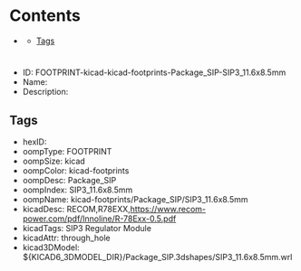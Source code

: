 



Contents
========

* [](#)
	* [Tags](#tags)

# 

- ID: FOOTPRINT-kicad-kicad-footprints-Package_SIP-SIP3_11.6x8.5mm
- Name: 
- Description: 

## Tags

- hexID: 
- oompType: FOOTPRINT
- oompSize: kicad
- oompColor: kicad-footprints
- oompDesc: Package_SIP
- oompIndex: SIP3_11.6x8.5mm
- oompName: kicad-footprints/Package_SIP/SIP3_11.6x8.5mm
- kicadDesc: RECOM,R78EXX,https://www.recom-power.com/pdf/Innoline/R-78Exx-0.5.pdf
- kicadTags: SIP3 Regulator Module
- kicadAttr: through_hole
- kicad3DModel: ${KICAD6_3DMODEL_DIR}/Package_SIP.3dshapes/SIP3_11.6x8.5mm.wrl
